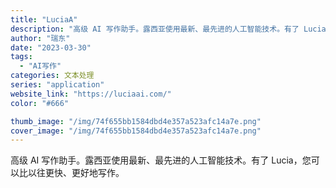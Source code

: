 ```yaml
---
title: "LuciaA"
description: "高级 AI 写作助手。露西亚使用最新、最先进的人工智能技术。有了 Lucia，您可以比以往更快、更好地写作。 "
author: "瑞东"
date: "2023-03-30"
tags:
  - "AI写作"
categories: 文本处理
series: "application"
website_link: "https://luciaai.com/"
color: "#666"

thumb_image: "/img/74f655bb1584dbd4e357a523afc14a7e.png"
cover_image: "/img/74f655bb1584dbd4e357a523afc14a7e.png"
---
```


高级 AI 写作助手。露西亚使用最新、最先进的人工智能技术。有了 Lucia，您可以比以往更快、更好地写作。 